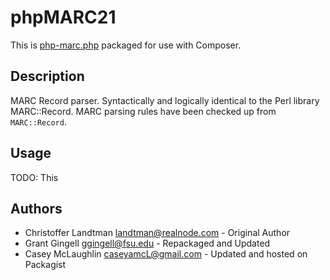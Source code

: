 # phpMARC21

This is [php-marc.php](https://sourceforge.net/projects/phpmarc/) packaged for use with Composer. 

## Description

MARC Record parser. Syntactically and logically identical to the 
Perl library MARC::Record. MARC parsing rules have been checked up from
`MARC::Record`.

## Usage

TODO: This

## Authors

* Christoffer Landtman <landtman@realnode.com> - Original Author
* Grant Gingell <ggingell@fsu.edu> - Repackaged and Updated
* Casey McLaughlin <caseyamcL@gmail.com> - Updated and hosted on Packagist
